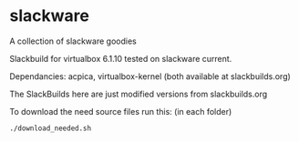 # slackware
A collection of slackware goodies

Slackbuild for virtualbox 6.1.10
tested on slackware current.

Dependancies:  acpica, virtualbox-kernel
(both available at slackbuilds.org)


The SlackBuilds here are just modified versions from slackbuilds.org

To download the need source files run this: (in each folder)

```
./download_needed.sh
```
